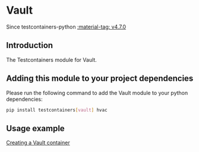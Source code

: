 # Vault

Since testcontainers-python <a href="https://github.com/testcontainers/testcontainers-python/releases/tag/v4.7.0"><span class="tc-version">:material-tag: v4.7.0</span></a>

## Introduction

The Testcontainers module for Vault.

## Adding this module to your project dependencies

Please run the following command to add the Vault module to your python dependencies:

```bash
pip install testcontainers[vault] hvac
```

## Usage example

<!--codeinclude-->

[Creating a Vault container](../../modules/vault/example_basic.py)

<!--/codeinclude-->
